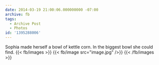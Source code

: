 ```yaml
---
date: 2014-03-19 21:00:06.000000000 -07:00
archive: fb
tags: 
  - Archive Post
  - Photos
id: '1395288006'
---
```


Sophia made herself a bowl of kettle corn. In the biggest bowl she could find.
{{< fb/images >}}
{{< fb/image src="image.jpg" />}}
{{< /fb/images >}}
